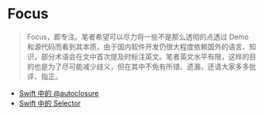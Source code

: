 # Focus

> Focus，即专注。笔者希望可以尽力将一些不是那么透彻的点透过 Demo 和源代码而看到其本质。由于国内软件开发仍很大程度依赖国外的语言、知识，部分术语会在文中首次提及时标注英文。笔者英文水平有限，这样的目的也是为了尽可能减少歧义，但在其中不免有所错、遗漏，还请大家多多批评、指正。

- [Swift 中的 @autoclosure](Focus/Swift_Autoclosure)
- [Swift 中的 Selector](Focus/Swift_Selector)
